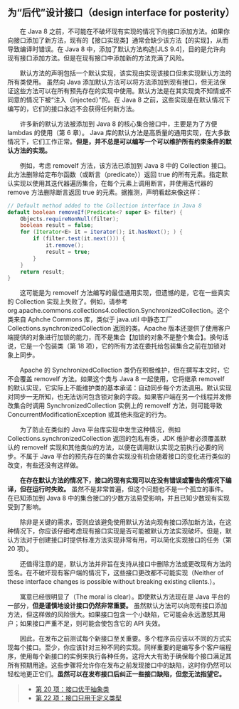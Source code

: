 ## 为“后代”设计接口（design interface for posterity）

&emsp;&emsp;在 Java 8 之前，不可能在不破坏现有实现的情况下向接口添加方法。如果你向接口添加了新方法，现有的【接口实现类】通常会缺少该方法【的实现】，从而导致编译时错误。在 Java 8 中，添加了默认方法构造[JLS 9.4]，目的是允许向现有接口添加方法。但是在现有接口中添加新的方法充满了风险。

&emsp;&emsp;默认方法的声明包括一个默认实现，该实现由实现该接口但未实现默认方法的所有类使用。 虽然向 Java 添加默认方法可以将方法添加到现有接口，但无法保证这些方法可以在所有预先存在的实现中使用。默认方法是在其实现类不知情或不同意的情况下被“注入（injected）”的。在 Java 8 之前，这些实现是在默认情况下编写的，它们的接口永远不会获得任何新方法。

&emsp;&emsp;许多新的默认方法被添加到 Java 8 的核心集合接口中，主要是为了方便 lambdas 的使用（第 6 章）。 Java 库的默认方法是高质量的通用实现，在大多数情况下，它们工作正常。**但是，并不总是可以编写一个可以维护所有约束条件的默认方法的实现。**

&emsp;&emsp;例如，考虑 removeIf 方法，该方法已添加到 Java 8 中的 Collection 接口。此方法删除给定布尔函数（或断言（predicate））返回 true 的所有元素。指定默认实现以使用其迭代器遍历集合，在每个元素上调用断言，并使用迭代器的 remove 方法删除断言返回 true 的元素。据推测，声明看起来像这样：

```java
// Default method added to the Collection interface in Java 8
default boolean removeIf(Predicate<? super E> filter) {
    Objects.requireNonNull(filter);
    boolean result = false;
    for (Iterator<E> it = iterator(); it.hasNext(); ) {
        if (filter.test(it.next())) {
            it.remove();
            result = true;
        }
    }
    return result;
}
```

&emsp;&emsp;这可能是为 removeIf 方法编写的最佳通用实现，但遗憾的是，它在一些真实的 Collection 实现上失败了。例如，请参考 org.apache.commons.collections4.collection.SynchronizedCollection。这个类来自 Aphche Commons 库，类似于 java.util 中静态工厂 Collections.synchronizedCollection 返回的类。Apache 版本还提供了使用客户端提供的对象进行加锁的能力，而不是集合【加锁的对象不是整个集合】。换句话说，它是一个包装类（第 18 项），它的所有方法在委托给包装集合之前在加锁对象上同步。

&emsp;&emsp;Apache 的 SynchronizedCollection 类仍在积极维护，但在撰写本文时，它不会覆盖 removeIf 方法。如果这个类与 Java 8 一起使用，它将继承 removeIf 的默认实现，它实际上不能维护类的基本承诺：自动同步每个方法调用。默认实现对同步一无所知，也无法访问包含锁对象的字段。如果客户端在另一个线程并发修改集合时调用 SynchronizedCollection 实例上的 removeIf 方法，则可能导致 ConcurrentModificationException 或其他未指定的行为。

&emsp;&emsp;为了防止在类似的 Java 平台库实现中发生这种情况，例如 Collections.synchronizedCollection 返回的包私有类，JDK 维护者必须覆盖默认的 removeIf 实现和其他类似的方法，以便在调用默认实现之前执行必要的同步。不属于 Java 平台的预先存在的集合实现没有机会随着接口的变化进行类似的改变，有些还没有这样做。

&emsp;&emsp;**在存在默认方法的情况下，接口的现有实现可以在没有错误或警告的情况下编译，但在运行时失败。** 虽然不是非常普遍，但这个问题也不是一个孤立的事件。在已知添加到 Java 8 中的集合接口的少数方法易受影响，并且已知少数现有实现受到了影响。

&emsp;&emsp;除非是关键的需求，否则应该避免使用默认方法向现有接口添加新方法，在这种情况下，你应该仔细考虑现有接口实现是否可能被默认方法实现破坏。但是，默认方法对于创建接口时提供标准方法实现非常有用，可以简化实现接口的任务（第 20 项）。

&emsp;&emsp;还值得注意的是，默认方法并非旨在支持从接口中删除方法或更改现有方法的签名。在不破坏现有客户端的情况下，这些接口更改都不可能实现（Neither of these interface changes is possible without breaking existing clients.）。

&emsp;&emsp;寓意已经很明显了（The moral is clear）。即使默认方法现在是 Java 平台的一部分，**但是谨慎地设计接口仍然非常重要。** 虽然默认方法可以向现有接口添加方法，但这样做的风险很大。如果接口包含一个小缺陷，它可能会永远激怒其用户；如果接口严重不足，则可能会使包含它的 API 失效。

&emsp;&emsp;因此，在发布之前测试每个新接口至关重要。多个程序员应该以不同的方式实现每个接口。至少，你应该针对三种不同的实现。同样重要的是编写多个客户端程序，使用每个新接口的实例来执行各种任务。这将大大有助于确保每个接口满足其所有预期用途。这些步骤将允许你在发布之前发现接口中的缺陷，这时你仍然可以轻松地更正它们。**虽然可以在发布接口后纠正一些接口缺陷，但您无法指望它。**

> - [第 20 项：接口优于抽象类](https://gitee.com/lin-mt/effective-java-third-edition/blob/master/第04章：类和接口/第20项：接口优先于抽象类.md)
> - [第 22 项：接口只用于定义类型](https://gitee.com/lin-mt/effective-java-third-edition/blob/master/第04章：类和接口/第22项：接口只用于定义类型.md)
